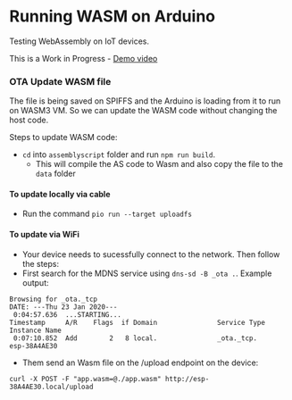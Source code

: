 # Running WASM on Arduino 

Testing WebAssembly on IoT devices. 

This is a Work in Progress - [Demo video](https://twitter.com/alvaroviebrantz/status/1221618910803513344?s=20)

### OTA Update WASM file

The file is being saved on SPIFFS and the Arduino is loading from it to run on WASM3 VM. So we can update the WASM code without changing the host code.

Steps to update WASM code:

* `cd` into `assemblyscript` folder and run `npm run build`.
  * This will compile the AS code to Wasm and also copy the file to the `data` folder

#### To update locally via cable
* Run the command `pio run --target uploadfs`

#### To update via WiFi
* Your device needs to sucessfully connect to the network. Then follow the steps:
* First search for the MDNS service using `dns-sd -B _ota .`. Example output:
```
Browsing for _ota._tcp
DATE: ---Thu 23 Jan 2020---
 0:04:57.636  ...STARTING...
Timestamp     A/R    Flags  if Domain               Service Type         Instance Name
 0:07:10.852  Add        2   8 local.               _ota._tcp.           esp-38A4AE30
```
* Them send an Wasm file on the /upload endpoint on the device:
```
curl -X POST -F "app.wasm=@./app.wasm" http://esp-38A4AE30.local/upload
```

